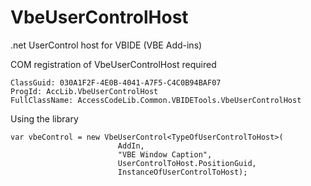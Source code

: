 # VbeUserControlHost
.net UserControl host for VBIDE (VBE Add-ins)

COM registration of VbeUserControlHost required

    ClassGuid: 030A1F2F-4E0B-4041-A7F5-C4C0B94BAF07
    ProgId: AccLib.VbeUserControlHost
    FullClassName: AccessCodeLib.Common.VBIDETools.VbeUserControlHost

 Using the library
 
```
var vbeControl = new VbeUserControl<TypeOfUserControlToHost>(
                        AddIn,
                        "VBE Window Caption",
                        UserControlToHost.PositionGuid,
                        InstanceOfUserControlToHost);
```
            